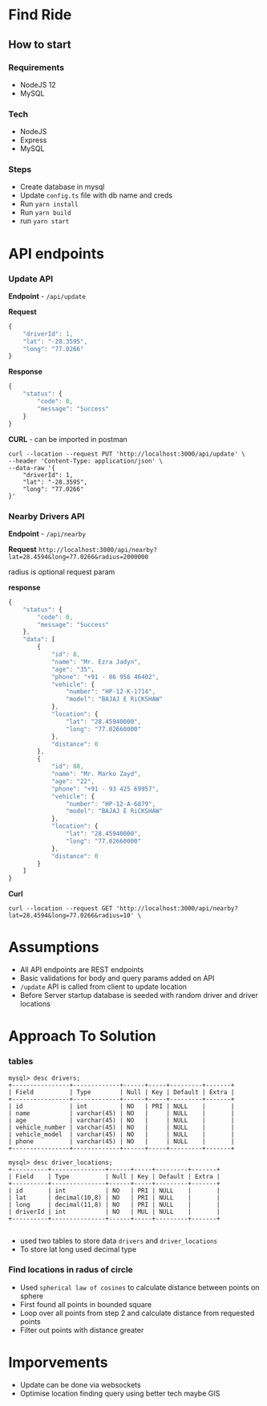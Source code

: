 # Find Ride


## How to start

### Requirements
 - NodeJS 12
 - MySQL

### Tech
 - NodeJS
 - Express
 - MySQL

### Steps
 - Create database in mysql
 - Update `config.ts` file with db name and creds
 - Run `yarn install`
 - Run `yarn build`
 - run `yarn start`


# API endpoints

###  Update API

**Endpoint** - `/api/update`

**Request**
```javascript
{
	"driverId": 1,
	"lat": "-28.3595",
	"long": "77.0266"
}
```

**Response** 
``` javascript
{
    "status": {
        "code": 0,
        "message": "Success"
    }
}
```


**CURL**  - can be imported in postman
``` curl
curl --location --request PUT 'http://localhost:3000/api/update' \
--header 'Content-Type: application/json' \
--data-raw '{
    "driverId": 1,
    "lat": "-28.3595",
    "long": "77.0266"
}'
```

###  Nearby Drivers API

**Endpoint** - `/api/nearby`

**Request**
`http://localhost:3000/api/nearby?lat=28.4594&long=77.0266&radius=2000000`

radius is optional request param


**response**

``` javascript
{
    "status": {
        "code": 0,
        "message": "Success"
    },
    "data": [
        {
            "id": 8,
            "name": "Mr. Ezra Jadyn",
            "age": "35",
            "phone": "+91 - 86 956 46402",
            "vehicle": {
                "number": "HP-12-K-1714",
                "model": "BAJAJ E RiCKSHAW"
            },
            "location": {
                "lat": "28.45940000",
                "long": "77.02660000"
            },
            "distance": 0
        },
        {
            "id": 88,
            "name": "Mr. Marko Zayd",
            "age": "22",
            "phone": "+91 - 93 425 69957",
            "vehicle": {
                "number": "HP-12-A-6879",
                "model": "BAJAJ E RiCKSHAW"
            },
            "location": {
                "lat": "28.45940000",
                "long": "77.02660000"
            },
            "distance": 0
        }
    ]
}
```

**Curl**

```
curl --location --request GET 'http://localhost:3000/api/nearby?lat=28.4594&long=77.0266&radius=10' \

```



# Assumptions

 - All API endpoints are REST endpoints
 - Basic validations for body and query params added on API
 - `/update` API is called from client to update location
 - Before Server startup database is seeded with random driver and driver locations

# Approach To Solution


### tables

```
mysql> desc drivers;
+----------------+-------------+------+-----+---------+-------+
| Field          | Type        | Null | Key | Default | Extra |
+----------------+-------------+------+-----+---------+-------+
| id             | int         | NO   | PRI | NULL    |       |
| name           | varchar(45) | NO   |     | NULL    |       |
| age            | varchar(45) | NO   |     | NULL    |       |
| vehicle_number | varchar(45) | NO   |     | NULL    |       |
| vehicle_model  | varchar(45) | NO   |     | NULL    |       |
| phone          | varchar(45) | NO   |     | NULL    |       |
+----------------+-------------+------+-----+---------+-------+

mysql> desc driver_locations;
+----------+---------------+------+-----+---------+-------+
| Field    | Type          | Null | Key | Default | Extra |
+----------+---------------+------+-----+---------+-------+
| id       | int           | NO   | PRI | NULL    |       |
| lat      | decimal(10,8) | NO   | PRI | NULL    |       |
| long     | decimal(11,8) | NO   | PRI | NULL    |       |
| driverId | int           | NO   | MUL | NULL    |       |
+----------+---------------+------+-----+---------+-------+


```

  - used two tables to store data `drivers` and `driver_locations`
  - To store lat long used decimal type


### Find locations in radus of circle
 - Used `spherical law of cosines` to calculate distance between  points on sphere 
 - First found all points in bounded square
 - Loop over all points from step 2 and calculate distance from requested points
 - Filter out points with distance greater


# Imporvements
 - Update can be done via websockets
 - Optimise location finding query using better tech maybe GIS
